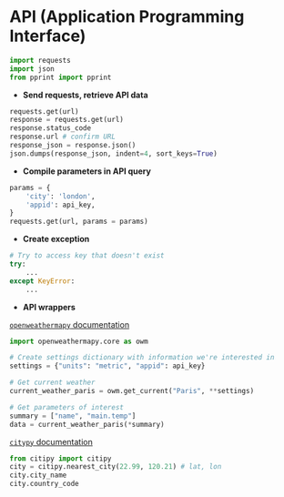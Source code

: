 # API (Application Programming Interface)

```python
import requests
import json
from pprint import pprint
```

- **Send requests, retrieve API data**

```python
requests.get(url)
response = requests.get(url)
response.status_code
response.url # confirm URL
response_json = response.json()
json.dumps(response_json, indent=4, sort_keys=True)
```

- **Compile parameters in API query**

```python
params = {
    'city': 'london',
    'appid': api_key,
}
requests.get(url, params = params)
```

- **Create exception**

```python
# Try to access key that doesn't exist
try:
    ...
except KeyError:
    ...
```

- **API wrappers**

[`openweathermapy` documentation](http://openweathermapy.readthedocs.io/en/latest/)

```python
import openweathermapy.core as owm

# Create settings dictionary with information we're interested in
settings = {"units": "metric", "appid": api_key}

# Get current weather
current_weather_paris = owm.get_current("Paris", **settings)

# Get parameters of interest
summary = ["name", "main.temp"]
data = current_weather_paris(*summary)
```

[`citypy` documentation](https://github.com/wingchen/citipy)

```python
from citipy import citipy
city = citipy.nearest_city(22.99, 120.21) # lat, lon
city.city_name
city.country_code
```
